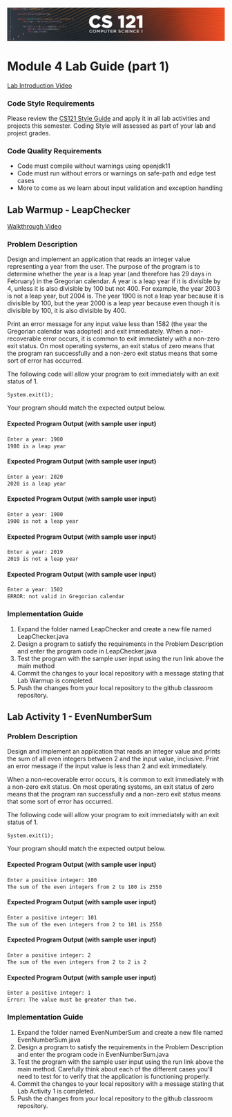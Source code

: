 ![CS121 Banner](images/CS121-BANNER.svg)
# Module 4 Lab Guide (part 1)
[Lab Introduction Video](https://boisestate.hosted.panopto.com/Panopto/Pages/Viewer.aspx?id=16f82241-9181-4de0-b131-ae240170c297&start=0)

### Code Style Requirements
Please review the [CS121 Style Guide](https://docs.google.com/document/d/1LWbGQBKkApnNAzzgwOSvRM03DmhYWx5yEfecT2WXfjI/edit?usp=sharing) and apply it in all lab activities and projects this semester. Coding Style will assessed as part of your lab and project grades.

### Code Quality Requirements
- Code must compile without warnings using openjdk11
- Code must run without errors or warnings on safe-path and edge test cases
- More to come as we learn about input validation and exception handling

## Lab Warmup - LeapChecker
[Walkthrough Video](https://boisestate.hosted.panopto.com/Panopto/Pages/Viewer.aspx?id=8cfc1377-4e98-4c51-863a-ae240170c290&start=0)
### Problem Description
Design and implement an application that reads an integer value representing a year from the user.  The purpose of the program is to determine whether the year is a leap year (and therefore has 29 days in February) in the Gregorian calendar.  A year is a leap year if it is divisible by 4, unless it is also divisible by 100 but not 400.  For example, the year 2003 is not a leap year, but 2004 is.  The year 1900 is not a leap year because it is divisible by 100, but the year 2000 is a leap year because even though it is divisible by 100, it is also divisible by 400.  

Print an error message for any input value less than 1582 (the year the Gregorian calendar was adopted) and exit immediately. When a non-recoverable error occurs, it is common to exit immediately with a non-zero exit status.  On most operating systems, an exit status of zero means that the program ran successfully and a non-zero exit status means that some sort of error has occurred. 

The following code will allow your program to exit immediately with an exit status of 1.

```
System.exit(1);
```

Your program should match the expected output below.

#### Expected Program Output (with sample user input)
```
Enter a year: 1980
1980 is a leap year
```
#### Expected Program Output (with sample user input)
```
Enter a year: 2020
2020 is a leap year
```
#### Expected Program Output (with sample user input)
```
Enter a year: 1900
1900 is not a leap year
```
#### Expected Program Output (with sample user input)
```
Enter a year: 2019
2019 is not a leap year
```
#### Expected Program Output (with sample user input)
```
Enter a year: 1502
ERROR: not valid in Gregorian calendar
```

### Implementation Guide
1. Expand the folder named LeapChecker and create a new file named LeapChecker.java
2. Design a program to satisfy the requirements in the Problem Description and enter the program code in LeapChecker.java
3. Test the program with the sample user input using the run link above the main method
4. Commit the changes to your local repository with a message stating that Lab Warmup is completed.
5. Push the changes from your local repository to the github classroom repository.

## Lab Activity 1 - EvenNumberSum
### Problem Description
Design and implement an application that reads an integer value and prints the sum of all even integers between 2 and the input value, inclusive. Print an error message if the input value is less than 2 and exit immediately.

When a non-recoverable error occurs, it is common to exit immediately with a non-zero exit status.  On most operating systems, an exit status of zero means that the program ran successfully and a non-zero exit status means that some sort of error has occurred. 

The following code will allow your program to exit immediately with an exit status of 1.
```
System.exit(1);
```

Your program should match the expected output below.

#### Expected Program Output (with sample user input)
```
Enter a positive integer: 100
The sum of the even integers from 2 to 100 is 2550
```

#### Expected Program Output (with sample user input)
```
Enter a positive integer: 101
The sum of the even integers from 2 to 101 is 2550
```

#### Expected Program Output (with sample user input)
```
Enter a positive integer: 2
The sum of the even integers from 2 to 2 is 2
```
#### Expected Program Output (with sample user input)
```
Enter a positive integer: 1
Error: The value must be greater than two.
```

### Implementation Guide
1. Expand the folder named EvenNumberSum and create a new file named EvenNumberSum.java
2. Design a program to satisfy the requirements in the Problem Description and enter the program code in EvenNumberSum.java
3. Test the program with the sample user input using the run link above the main method. Carefully think about each of the different cases you'll need to test for to verify that the application is functioning properly.
4. Commit the changes to your local repository with a message stating that Lab Activity 1 is completed.
5. Push the changes from your local repository to the github classroom repository.
